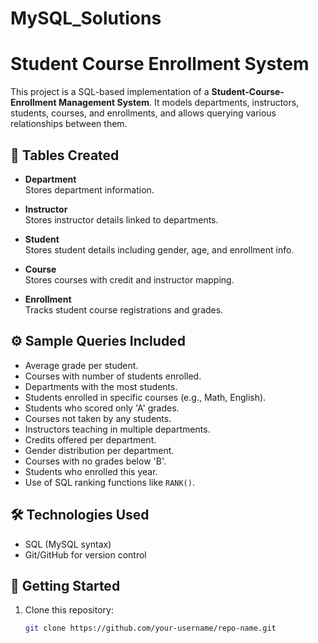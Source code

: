 # MySQL_Solutions

# Student Course Enrollment System

This project is a SQL-based implementation of a **Student-Course-Enrollment Management System**. It models departments, instructors, students, courses, and enrollments, and allows querying various relationships between them.

## 📂 Tables Created

- **Department**  
  Stores department information.

- **Instructor**  
  Stores instructor details linked to departments.

- **Student**  
  Stores student details including gender, age, and enrollment info.

- **Course**  
  Stores courses with credit and instructor mapping.

- **Enrollment**  
  Tracks student course registrations and grades.

## ⚙️ Sample Queries Included

- Average grade per student.
- Courses with number of students enrolled.
- Departments with the most students.
- Students enrolled in specific courses (e.g., Math, English).
- Students who scored only 'A' grades.
- Courses not taken by any students.
- Instructors teaching in multiple departments.
- Credits offered per department.
- Gender distribution per department.
- Courses with no grades below 'B'.
- Students who enrolled this year.
- Use of SQL ranking functions like `RANK()`.

## 🛠 Technologies Used

- SQL (MySQL syntax)
- Git/GitHub for version control

## 🚀 Getting Started

1. Clone this repository:
   ```bash
   git clone https://github.com/your-username/repo-name.git
